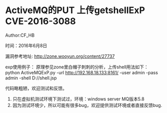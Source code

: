# ActiveMQ的PUT 上传getshellExP CVE-2016-3088

Author:CF_HB

时间：2016年6月8日

漏洞参考地址: http://zone.wooyun.org/content/27737

exp使用例子：
原理参见zone里白帽子刺刺的分析，上传shell用法如下：
    python ActiveMQExP.py -url http://192.168.18.133:8161/ -user admin -pass admin -shell D://shell.jsp

代码略粗陋，欢迎测试和反馈。
1. 只在虚拟机测试环境下测试过，环境：windows server MQ版本5.8
2. 因为测试环境少，所以可能有很多bug，欢迎提供测试环境或者直接反馈bug.
